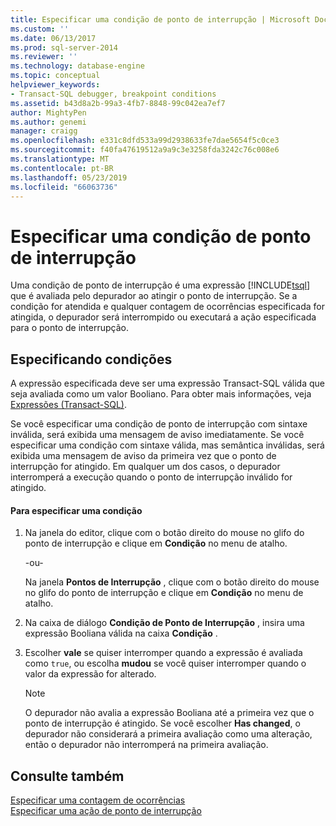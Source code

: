 ```yaml
---
title: Especificar uma condição de ponto de interrupção | Microsoft Docs
ms.custom: ''
ms.date: 06/13/2017
ms.prod: sql-server-2014
ms.reviewer: ''
ms.technology: database-engine
ms.topic: conceptual
helpviewer_keywords:
- Transact-SQL debugger, breakpoint conditions
ms.assetid: b43d8a2b-99a3-4fb7-8848-99c042ea7ef7
author: MightyPen
ms.author: genemi
manager: craigg
ms.openlocfilehash: e331c8dfd533a99d2938633fe7dae5654f5c0ce3
ms.sourcegitcommit: f40fa47619512a9a9c3e3258fda3242c76c008e6
ms.translationtype: MT
ms.contentlocale: pt-BR
ms.lasthandoff: 05/23/2019
ms.locfileid: "66063736"
---
```

# <a name="specify-a-breakpoint-condition"></a>Especificar uma condição de ponto de interrupção
  Uma condição de ponto de interrupção é uma expressão [!INCLUDE[tsql](../../includes/tsql-md.md)] que é avaliada pelo depurador ao atingir o ponto de interrupção. Se a condição for atendida e qualquer contagem de ocorrências especificada for atingida, o depurador será interrompido ou executará a ação especificada para o ponto de interrupção.  
  
## <a name="specifying-conditions"></a>Especificando condições  
 A expressão especificada deve ser uma expressão Transact-SQL válida que seja avaliada como um valor Booliano. Para obter mais informações, veja [Expressões &#40;Transact-SQL&#41;](/sql/t-sql/language-elements/expressions-transact-sql).  
  
 Se você especificar uma condição de ponto de interrupção com sintaxe inválida, será exibida uma mensagem de aviso imediatamente. Se você especificar uma condição com sintaxe válida, mas semântica inválidas, será exibida uma mensagem de aviso da primeira vez que o ponto de interrupção for atingido. Em qualquer um dos casos, o depurador interromperá a execução quando o ponto de interrupção inválido for atingido.  
  
#### <a name="to-specify-a-condition"></a>Para especificar uma condição  
  
1.  Na janela do editor, clique com o botão direito do mouse no glifo do ponto de interrupção e clique em **Condição** no menu de atalho.  
  
     -ou-  
  
     Na janela **Pontos de Interrupção** , clique com o botão direito do mouse no glifo do ponto de interrupção e clique em **Condição** no menu de atalho.  
  
2.  Na caixa de diálogo **Condição de Ponto de Interrupção** , insira uma expressão Booliana válida na caixa **Condição** .  
  
3.  Escolher **vale** se quiser interromper quando a expressão é avaliada como `true`, ou escolha **mudou** se você quiser interromper quando o valor da expressão for alterado.  
  
    > [!NOTE]  
    >  O depurador não avalia a expressão Booliana até a primeira vez que o ponto de interrupção é atingido. Se você escolher **Has changed**, o depurador não considerará a primeira avaliação como uma alteração, então o depurador não interromperá na primeira avaliação.  
  
## <a name="see-also"></a>Consulte também  
 [Especificar uma contagem de ocorrências](specify-a-hit-count.md)   
 [Especificar uma ação de ponto de interrupção](specify-a-breakpoint-action.md)  
